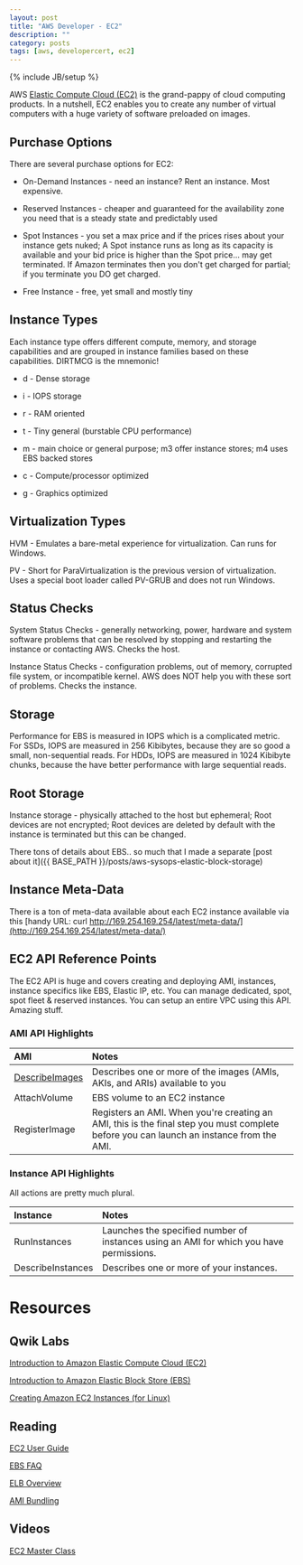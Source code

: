 ```yaml
---
layout: post
title: "AWS Developer - EC2"
description: ""
category: posts 
tags: [aws, developercert, ec2]
---
```

{% include JB/setup %}

AWS [Elastic Compute Cloud (EC2)](http://aws.amazon.com/documentation/ec2/) is the grand-pappy of cloud computing products. In a nutshell, EC2 enables you to create any number of virtual computers with a huge variety of software preloaded on images. 

## Purchase Options
There are several purchase options for EC2: 

* On-Demand Instances - need an instance? Rent an instance. Most expensive.

* Reserved Instances - cheaper and guaranteed for the availability zone you need that is a steady state and predictably used

* Spot Instances - you set a max price and if the prices rises about your instance gets nuked; A Spot instance runs as long as its capacity is available and your bid price is higher than the Spot price... may get terminated. If Amazon terminates then you don't get charged for partial; if you terminate you DO get charged.

* Free Instance - free, yet small and mostly tiny

## Instance Types
Each instance type offers different compute, memory, and storage capabilities and are grouped in instance families based on these capabilities. DIRTMCG is the mnemonic!

* d - Dense storage

* i - IOPS storage

* r - RAM oriented

* t - Tiny general (burstable CPU performance)

* m - main choice or general purpose; m3 offer instance stores; m4 uses EBS backed stores

* c - Compute/processor optimized

* g - Graphics optimized

## Virtualization Types

HVM - Emulates a bare-metal experience for virtualization. Can runs for Windows. 

PV - Short for ParaVirtualization is the previous version of virtualization. Uses a special boot loader called PV-GRUB and does not run Windows.


## Status Checks

System Status Checks - generally networking, power, hardware and system software problems that can be resolved by stopping and restarting the instance or contacting AWS. Checks the host.

Instance Status Checks - configuration problems, out of memory, corrupted file system, or incompatible kernel. AWS does NOT help you with these sort of problems. Checks the instance.

## Storage

Performance for EBS is measured in IOPS which is a complicated metric. For SSDs,  IOPS are measured in 256 Kibibytes, because they are so good a small, non-sequential reads. For HDDs, IOPS are measured in 1024 Kibibyte chunks, because the have better performance with large sequential reads. 

## Root Storage
Instance storage - physically attached to the host but ephemeral; Root devices are not encrypted; Root devices are deleted by default with the instance is terminated but this can be changed.

There tons of details about EBS.. so much that I made a separate [post about it]({{ BASE_PATH }}/posts/aws-sysops-elastic-block-storage)

## Instance Meta-Data
There is a ton of meta-data available about each EC2 instance available via this [handy URL: curl http://169.254.169.254/latest/meta-data/](http://169.254.169.254/latest/meta-data/)

## EC2 API Reference Points
The EC2 API is huge and covers creating and deploying AMI, instances, instance specifics like EBS, Elastic IP, etc. You can manage dedicated, spot, spot fleet &amp; reserved instances. You can setup an entire VPC using this API. Amazing stuff.

### AMI API Highlights

| **AMI**  | **Notes**  |
|:-----------------------------------------|:--------------------------------------------------------|
| [DescribeImages](http://docs.aws.amazon.com/AWSEC2/latest/APIReference/API_DescribeImages.html) | Describes one or more of the images (AMIs, AKIs, and ARIs) available to you|
| AttachVolume | EBS volume to an EC2 instance |
| RegisterImage | Registers an AMI. When you're creating an AMI, this is the final step you must complete before you can launch an instance from the AMI.|

### Instance API Highlights
All actions are pretty much plural. 

| **Instance**  | **Notes**  |
|:-----------------------------------------|:--------------------------------------------------------|
|RunInstances|Launches the specified number of instances using an AMI for which you have permissions.|
|DescribeInstances| Describes one or more of your instances.|


# Resources

## Qwik Labs
[Introduction to Amazon Elastic Compute Cloud (EC2)](https://qwiklabs.com/focuses/2921)

[Introduction to Amazon Elastic Block Store (EBS)](https://qwiklabs.com/focuses/2920)

[Creating Amazon EC2 Instances (for Linux)](https://qwiklabs.com/focuses/2548)

## Reading
[EC2 User Guide](http://docs.aws.amazon.com/AWSEC2/latest/UserGuide/concepts.html)

[EBS FAQ](https://aws.amazon.com/ebs/faqs/)

[ELB Overview](https://aws.amazon.com/elasticloadbalancing/)

[AMI Bundling](https://aws.amazon.com/articles/Amazon-EC2/9001172542712674)

## Videos
[EC2 Master Class](https://www.youtube.com/watch?v=jLVPqoV4YjU)

